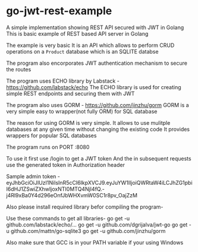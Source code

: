 # go-jwt-rest-example
A simple implementation showing REST API secured with JWT in Golang
This is basic example of REST based API server in Golang

The example is very basic
It is an API which allows to perform CRUD operations on a `Product` database which is an SQLITE databse

The program also encorporates JWT authentication mechanism to secure the routes

The program uses ECHO library by Labstack - https://github.com/labstack/echo
The ECHO library is used for creating simple REST endpoints and securing them with JWT

The program also uses GORM - https://github.com/jinzhu/gorm
GORM is a very simple easy to wrapper(not fully ORM) for SQL database

The reason for using GORM is very simple. It allows to use mulitple databases at any given time without changing the existing code
It provides wrappers for popular SQL databases

The program runs on PORT :8080


To use it first use /login to get a JWT token
And the in subsequent requests use the generated token in Authorization header

Sample admin token - eyJhbGciOiJIUzI1NiIsInR5cCI6IkpXVCJ9.eyJuYW1lIjoiQWRtaW4iLCJhZG1pbiI6dHJ1ZSwiZXhwIjoxNTI0MTQ4NjI4fQ.-j4Rl9xBa0Y4d296eOnfJbWHXvmW0SC1r8pv_OajZzM

Also please install required library befor compiling the program-

Use these commands to get all libraries-
go get -u github.com/labstack/echo/...
go get -u github.com/dgrijalva/jwt-go
go get -u github.com/mattn/go-sqlite3
go get -u github.com/jinzhu/gorm

Also make sure that GCC is in your PATH variable if your using Windows
